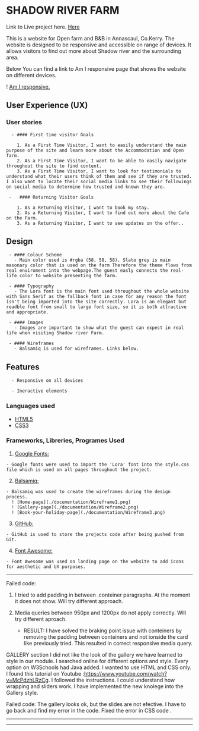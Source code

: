 
# SHADOW RIVER FARM

Link to Live project here. [Here](https://tetapehta.github.io/Shadow-River-B-B/)

This is a website for Open farm and B&B in Annascaul, Co.Kerry. The website is designed to be responsive and accessible on range of devices. It allows visitors to find out more about Shadow river and the surrounding area.

Below You can find a link to Am I responsive page that shows the website on different devices.

! [Am I responsive.](..//Shadow-River-B-B/documentation/Am%20I%20Responsive_%20-%20Google%20Chrome%2023_01_2023%2014_02_52.png)

## User Experience (UX)

   ### User stories
    
      - #### First time visitor Goals
         
        1. As a First Time Visitor, I want to easily understand the main purpose of the site and learn more about the Accommodation and Open farm.
        2. As a First Time Visitor, I want to be able to easily navigate throughout the site to find content.
        3. As a First Time Visitor, I want to look for testimonials to understand what their users think of them and see if they are trusted. I also want to locate their social media links to see their followings on social media to determine how trusted and known they are.

     -   #### Returning Visitor Goals

        1. As a Returning Visitor, I want to book my stay.
        2. As a Returning Visitor, I want to find out more about the Cafe on the Farm.
        3. As a Returning Visitor, I want to see updates on the offer..

## Design 
     
     - #### Colour Scheme
       - Main color used is #rgba (58, 58, 58). Slate grey is main masonary color that is used on the farm Therefore the theme flows from real enviroment into the webpage.The guest easly connects the real-life color to website presenting the farm.

     - #### Typography
       - The Lora font is the main font used throughout the whole website with Sans Serif as the fallback font in case for any reason the font isn't being imported into the site correctly. Lora is an elegant but readble font from small to large font size, so it is both attractive and appropriate.

     - #### Images
       - Images are important to show what the guest can expect in real life when visiting Shadow river Farm.

     - #### Wireframes
       - Balsamiq is used for wireframes. Links below.


## Features
      - Responsive on all devices

      - Ineractive elements

### Languages used

-   [HTML5](https://en.wikipedia.org/wiki/HTML5)
-   [CSS3](https://en.wikipedia.org/wiki/Cascading_Style_Sheets)

### Frameworks, Libreries, Programes Used

  1.  [Google Fonts:](https://fonts.google.com/)

    - Google fonts were used to import the 'Lora' font into the style.css file which is used on all pages throughout the project.
 
  2.  [Balsamiq:](https://balsamiq.com/)

    - Balsamiq was used to create the wireframes during the design process. 
      ! [Home-page](./documentation/Wireframe1.png)
      ! [Gallery-page](./documentation/Wireframe2.png)
      ! [Book-your-holiday-page](./documentation/Wireframe3.png)

   3. [GitHub:](https://github.com/)

    - GitHub is used to store the projects code after being pushed from Git.

   4. [Font Awesome:](https://fontawesome.com/)

    - Font Awesome was used on landing page on the website to add icons for aesthetic and UX purposes.

   




------



Failed code: 

1. I tried to add padding in between .conteiner paragraphs. At the moment it does not show. Will try different approach.
2. Media queries between 950px and 1200px do not apply correctly. Will try different aproach.

   * RESULT: I have solved the braking point issue with conteiners by removing the padding between conteiners and not ionside the card like previously tried. This resulted in correct responsive media query.


GALLERY section
I did not like the look of the gallery we have learned to style in our module. I searched online for different options and style. Every option on W3Schools had Java added. I wanted to use HTML and CSS only. I found this tutorial on Youtube :https://www.youtube.com/watch?v=McPdzhLRzCg. I followed the instructions. I could understand how wrapping and sliders work. I have implemented the new knolege into the Gallery style.

Failed code:
The gallery looks ok, but the slides are not efective. I have to go back and find my error in the code.
Fixed the error in CSS code .


------



---


